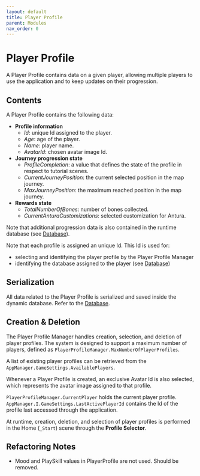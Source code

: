 ```yaml
---
layout: default
title: Player Profile
parent: Modules
nav_order: 0
---
```

# Player Profile

A Player Profile contains data on a given player, allowing multiple players to use the application and to keep updates on their progression.

## Contents

A Player Profile contains the following data:

* **Profile information**
  * *Id*: unique Id assigned to the player.
  * *Age*: age of the player.
  * *Name*: player name.
  * *AvatarId*: chosen avatar image Id.
* **Journey progression state**
  * *ProfileCompletion*: a value that defines the state of the profile in respect to tutorial scenes.
  * *CurrentJourneyPosition*: the current selected position in the map journey.
  * *MaxJourneyPosition*: the maximum reached position in the map journey.
* **Rewards state**
  * *TotalNumberOfBones*: number of bones collected.
  * *CurrentAnturaCustomizations*: selected customization for Antura.

Note that additional progression data is also contained in the runtime database (see [Database](Database.md)).

Note that each profile is assigned an unique Id.
This Id is used for:

* selecting and identifying the player profile by the Player Profile Manager
* identifying the database assigned to the player (see [Database](Database.md))

## Serialization

All data related to the Player Profile is serialized and saved inside the dynamic database.
Refer to the [Database](Database.md).

## Creation & Deletion

The Player Profile Manager handles creation, selection, and deletion of player profiles.
The system is designed to support a maximum number of players, defined as `PlayerProfileManager.MaxNumberOfPlayerProfiles`.

A list of existing player profiles can be retrieved from the `AppManager.GameSettings.AvailablePlayers`.

Whenever a Player Profile is created, an exclusive Avatar Id is also selected, which represents the avatar image assigned to that profile.

`PlayerProfileManager.CurrentPlayer` holds the current player profile.
`AppManager.I.GameSettings.LastActivePlayerId` contains the Id of the profile last accessed through the application.

At runtime, creation, deletion, and selection of player profiles is performed in the Home (`_Start`) scene through the **Profile Selector**.


## Refactoring Notes

- Mood and PlaySkill values in PlayerProfile are not used. Should be removed.
